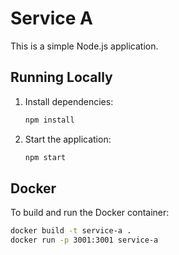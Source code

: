 # Service A

This is a simple Node.js application.

## Running Locally

1. Install dependencies:
    ```sh
    npm install
    ```

2. Start the application:
    ```sh
    npm start
    ```

## Docker

To build and run the Docker container:
```sh
docker build -t service-a .
docker run -p 3001:3001 service-a
